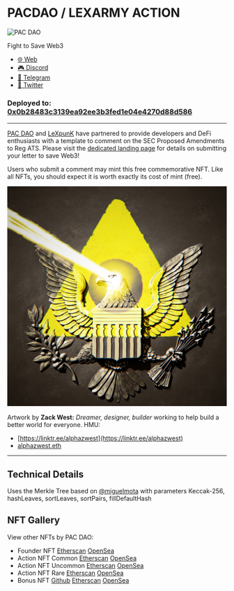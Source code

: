 # PACDAO / LEXARMY ACTION

![PAC DAO](https://lh3.googleusercontent.com/gZYh_fdBYHH7v-x5_RaUMvFEIHZ7xD0aKgqxYwT1HMXrQdxgZE9u1429-N4fQnCRZnMvbqXtzD2xrctG1UaQ-NJk8-xtpY9_UP_17w=w600)

Fight to Save Web3

* [🌐  Web](https://pac.xyz/)
* [🎮  Discord ](https://discord.gg/tbBKXQqm)
* [🛫  Telegram ](https://t.me/joinchat/VYYqN19O3Wc4OTZh)
* [🦅  Twitter](https://twitter.com/pacdao)


### Deployed to: [0x0b28483c3139ea92ee3b3fed1e04e4270d88d586](https://etherscan.io/address/0x0b28483c3139ea92ee3b3fed1e04e4270d88d586)

---

[PAC DAO](https://pac.xyz/) and [LeXpunK](https://www.lexpunk.army/) have partnered to provide developers and DeFi enthusiasts with a template to comment on the SEC Proposed Amendments to Reg ATS.  Please visit the [dedicated landing page](https://pac.xyz/) for details on submitting your letter to save Web3!

Users who submit a comment may mint this free commemorative NFT.  Like all NFTs, you should expect it is worth exactly its cost of mint (free).

![Action NFT](metadata/PACLexAction.jpeg)

Artwork by 
**Zack West:** 
*Dreamer, designer, builder* working to help build a better world for everyone. 
HMU: 
 * [https://linktr.ee/alphazwest](https://linktr.ee/alphazwest)
 * [alphazwest.eth](alphazwest.eth)


---
## Technical Details 

Uses the Merkle Tree based on [@miguelmota](https://lab.miguelmota.com/merkletreejs/example/) with parameters Keccak-256, hashLeaves, sortLeaves, sortPairs, fillDefaultHash


## NFT Gallery
View other NFTs by PAC DAO:

 * Founder NFT [Etherscan](https://etherscan.io/address/0x63994B223F01b943eFf986b1B379312508dc15F8) [OpenSea](https://opensea.io/collection/pacdao-founder)
 * Action NFT Common [Etherscan](https://etherscan.io/address/0xE60A7825A80509DE847Ffe30ce2936dfc770DB6b) [OpenSea](https://opensea.io/collection/pacdao-action)
 * Action NFT Uncommon [Etherscan](https://etherscan.io/address/0xb198936708ef94f494a4e753c44dcf8691cf7b87) [OpenSea](https://opensea.io/collection/pac-dao-action-nft-1)
 * Action NFT Rare [Etherscan](https://etherscan.io/address/0xd56c12efd06252f1f0098a8fe517da286245c0a8) [OpenSea](https://opensea.io/collection/pacdao-action-nft-rare)
 * Bonus NFT [Github](https://github.com/pacdao/bonus-nft) [Etherscan](https://etherscan.io/address/0x0b28483c3139ea92ee3b3fed1e04e4270d88d586) [OpenSea](https://opensea.io/collection/pac-dao-bonus-nft-1) 
